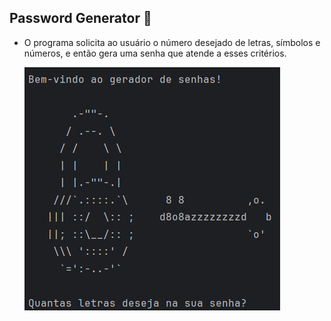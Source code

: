 ## Password Generator 🔐

* O programa solicita ao usuário o número desejado de letras, símbolos e números, e então gera uma senha que atende a esses critérios.

  ![alt text](ex.png)
